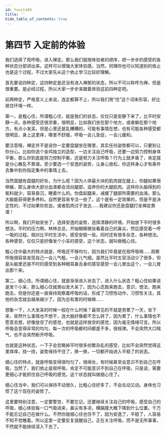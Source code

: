 ```yaml
---
id: tusita04
title: ''
hide_table_of_contents: true
---
```


# 第四节 入定前的体验

我们选择了观呼吸，进入禅定。那么我们就按体验者的顺序，把一步步的感受的各种状态分部讲出来。这样可以增强大家体验感。当然，同理你也可以知道别的依止也是这个过程，不过大家先从这个依止学习比较好理解。

首先要说四种定，这四种定是还没有进入禅那的状态，所以不可以称呼为禅，但是很重要。是必经过程，所以大家一步步来跟着体验这前四种定吧。

前两种定，严格意义上来说，连定都算不上，所以我们用“住”这个词来形容，好比居住环境一样。

第一，是粗心住，所谓粗心住，就是我们的状态，仅仅只是安静下来了，比平时安静一点。各种感受还很浓重，很明显，比如我们坐在那个地方，或者躺在那个地方，有点小发呆。但是心里还是乱糟糟的，可能有事情在想，也有可能各种感受都很明显，身上这里痒，哪里不舒服，呼吸一会儿急促，一会儿缓和。

要注意哦，禅定并不是说你一定要盘腿坐在哪里，其实任何姿势都可以，只要别让你分心。比如你选个金鸡独立的造型，一边关注自己呼吸，还要一边努力控制身体平衡，那么你到底是努力控制平衡，还是努力关注呼吸？行为上就矛盾了，肯定就是分心散乱不靠谱。至少要选一个安逸的姿势，让身心放松，你这样身心才有条件去集中到你指定集中的事情上去。

当然盘腿有盘腿的好处，为什么呢？因为人体最大块的肌肉就在腿上，你腿如果很伸展，那么身体大部分血液都会流向腿部，滋养你的大腿肌肉。这样你头脑得到的氧料就少，容易昏沉，睡着什么的。你盘起腿来，减缓了腿部所需要的血液。那么大脑能获得更多养料。自然更容易专注一些了。这个是有一定效果的，但是不是决定性的，不过如果你贫血，或者肌肉过于发达……我建议你还是盘腿打坐禅定靠谱！

所以啊，我们开始安坐了，选择安逸的姿势，选择清静的环境。开始放下平时很多想法，平时的压力啊，林林总总，开始眼睛微张看着自己的鼻尖，然后感受着一呼一吸的过程。相对比平时生活中，感受安稳一些。同时还有很多杂念，各种想法。各种感受，仅仅只是好像发个小呆的感受，这个状态，就叫做粗心住。

粗心住中最大的特点就是，呼吸还不够均匀，因为我们毕竟是在观呼吸嘛……观察呼吸很容易发现自己一会儿气粗，一会儿气细。虽然比平时五官活动少了很多，但是头脑里还是不时的感受到各种眼耳鼻舌身的感官感受一会儿冒出这个，一会儿冒出那个来。

第二，细心住。所谓细心住，就是渐渐进入状态了，进入什么状态？粗心住如果说是发个小呆，那么细心住就类似发大呆了。因为心念跑来跑去，意识，想法，跑来跑去，但是你还是一直保持观察着呼吸的话，形成了习惯性动作，习惯性关注，其他的杂念就会越来越少了。因为总有累的时候嘛……

想象一下，人大发呆的时候一般在什么时候？最常见的不就是劳累了一天，坐下来，突然什么事情也不想干，连大脑好像都不怎么转了，因为累了，什么事情也不愿意去想，好像放空了的感觉，也就是这样放空的感觉，因为毫无情绪可言。所以呼吸会变得非常的均匀，每一次的呼吸都时间都差不多，很规律。不会突然大口喘气，也不会突然断开呼吸。

也就是这种状态，一下子会忽略掉平时很多纷繁杂乱的感受，比如不会突然觉得这里痒痒，挠一挠，姿势保持不住了，换一换，一切都开始进入平稳了的状态。

细心住的特点，就是呼吸变得很均匀了，很绵长，有时候甚至会意识不到自己在呼吸，当然了，我们依止是观呼吸，肯定不可能意识不到自己在呼吸，只是说，需要更细心才能抓住自己呼吸的感觉。这个状态就叫做细心住了。

细心住当中，我们可以保持不动很久，比粗心住好多了，不会左动又动。身体也习惯了这个现在的姿势了。

这里要特别注意，一定要警觉，不要忘记，还要继续关注自己的呼吸，感受自己的呼吸，细心体验每一口气吸进来，鼻尖有多凉，横膈膜大概下降到什么位置。千万不能忘记自己在做什么。不然你就细心住也住不了，因为安逸了，平稳了，人容易不知不觉睡着。所以这里一定要反复提醒自己，正在关注呼吸，而不是无所事事，不然就不能继续深入下去了。